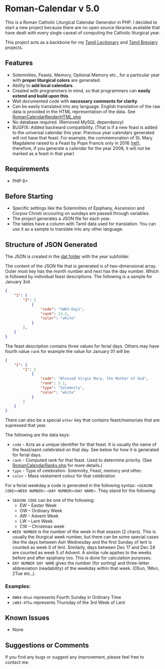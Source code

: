 # Roman-Calendar v 5.0
This is a Roman Catholic Liturgical Calendar Generator in PHP. I decided to start a new project because there are no open source libraries available that have dealt with every single caveat of computing the Catholic liturgical year.

This project acts as a backbone for my [Tamil Lectionary](https://github.com/jayarathina/Tamil-Catholic-Lectionary) and [Tamil Breviary](https://github.com/jayarathina/Tamil-Breviary) projects.

## Features
- Solemnities, Feasts, Memory, Optional Memory etc., for a particular year with **proper liturgical colors** are generated.
- Ability to **add local calendars**.
- Created with programmers in mind, so that programmers can **easily extend and build upon this**.
- Well documented code with **necessary comments for clarity**. 
- Can be easily translated into any language. English translation of the raw data is provided in the HTML representation of the data. See [RomanCalendarRenderHTML.php](RomanCalendar/src/RomanCalendar.php)
- No database required. (Removed MySQL dependancy)
- BUGFIX: Added backward compatibility. (That is if a new feast is added to the universal calendar this year. Previous year calendars generated will not have that feast. For example, the commemoration of St. Mary Magdalene raised to a Feast by Pope Francis only in 2016 ([ref](http://en.radiovaticana.va/news/2016/06/10/commemoration_of_st_mary_magdalene_raised_to_a_feast/1236157)), therefore, if you generate a calendar for the year 2008, it will not be marked as a feast in that year)
 
## Requirements
* PHP 8+

## Before Starting
- Specific settings like the Solemnities of Epiphany, Ascension and Corpus Christi occouring on sundays are passed through variables.
- The project generates a JSON file for each year.
- The tables have a column with Tamil data used for translation. You can use it as a sample to translate into any other language.

## Structure of JSON Generated
The JSON is created in the [dat folder](RomanCalendar/dat/) with the year subfolder.

The content of the JSON file that is generated is of two-dimensional array. Outer most key has the month number and next has the day number. Which is followed by individual feast descriptions. The following is a sample for January 3rd.
```JSON
{
    "1": {
        "3": [
            {
                "code": "CW03-Day1",
                "rank": 13.2,
                "color": "white"
            }
        ],
    }
}
```

The feast description contains three values for ferial days. Others may have fourth value `rank` for example the value for January 01 will be:
```JSON
{
    "1": {
        "1": [
            {
                "code": "Blessed Virgin Mary, the Mother of God",
                "rank": 3.1,
                "type": "Solemnity",
                "color": "white"
            }
        ]
    }
}
```
There can also be a special `other` key that contains feast/memorials that are supressed that year.

The following are the data keys:
- `code` - Acts as a unique identifier for that feast. It is usually the name of the feast/saint celebrated on that day. See below for how it is generated for ferial days.
- `rank` - Computed rank for that feast. Used to determine priority. (See [RomanCalendarRanks.php](RomanCalendar/src/RomanCalendarRanks.php) for more details.)
- ` type ` - Type of celebration. Solemnity, Feast, memory and other.
- `color` - Mass vestament colour for that celebration

For a ferial weekday a code is generated in the following syntax: `<SEASON CODE><WEEK NUMBER>-<DAY NUMBER><DAY NAME>`. They stand for the following:
* `SEASON CODE` can be one of the following:
  * EW – Easter Week
  * OW – Ordinary Week
  * AW – Advent Week
  * LW – Lent Week
  * CW – Christmas week
* `WEEK NUMBER` is the number of the week in that season (2 chars). This is usually the liturgical week number, but there can be some special cases like the days between Ash Wednesday and the first Sunday of lent is counted as week 0 of lent. Similarly, days between Dec 17 and Dec 24 are counted as week 5 of Advent. A similar rule applies to the weeks before and after epiphany too. This is done for calculation purposes.
* `DAY NUMBER DAY NAME` gives the number (for sorting) and three-letter abbreviation (readability) of the weekday within that week. (0Sun, 1Mon, 2Tue etc.,).

### Examples: 
* `OW04-0Sun` represents Fourth Sunday in Ordinary Time
* `LW03-4Thu` represents Thursday of the 3rd Week of Lent

## Known Issues
* None

## Suggestions or Comments
If you find any bugs or suggest any improvement, please feel free to contact me.